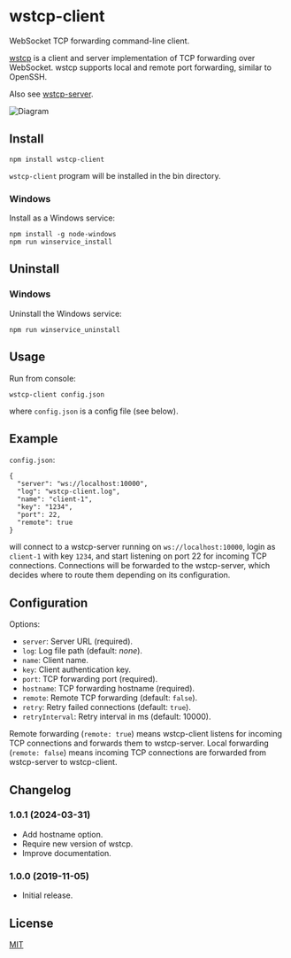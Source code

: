 wstcp-client
============

WebSocket TCP forwarding command-line client.

[wstcp](https://github.com/peterkuma/wstcp)
is a client and server implementation of TCP forwarding over WebSocket.
wstcp supports local and remote port forwarding, similar to OpenSSH.

Also see [wstcp-server](https://github.com/peterkuma/wstcp-server).

![Diagram](https://raw.githubusercontent.com/peterkuma/wstcp/master/diagram.png)

Install
-------

    npm install wstcp-client

`wstcp-client` program will be installed in the bin directory.

### Windows

Install as a Windows service:

    npm install -g node-windows
    npm run winservice_install

Uninstall
---------

### Windows

Uninstall the Windows service:

    npm run winservice_uninstall

Usage
-----

Run from console:

    wstcp-client config.json

where `config.json` is a config file (see below).

Example
-------

`config.json`:

    {
      "server": "ws://localhost:10000",
      "log": "wstcp-client.log",
      "name": "client-1",
      "key": "1234",
      "port": 22,
      "remote": true
    }

will connect to a wstcp-server running on `ws://localhost:10000`, login
as `client-1` with key `1234`, and start listening on port 22 for incoming
TCP connections. Connections will be forwarded to the wstcp-server,
which decides where to route them depending on its configuration.

Configuration
-------------

Options:

- `server`: Server URL (required).
- `log`: Log file path (default: *none*).
- `name`: Client name.
- `key`: Client authentication key.
- `port`: TCP forwarding port (required).
- `hostname`: TCP forwarding hostname (required).
- `remote`: Remote TCP forwarding (default: `false`).
- `retry`: Retry failed connections (default: `true`).
- `retryInterval`: Retry interval in ms (default: 10000).

Remote forwarding (`remote: true`) means wstcp-client listens for incoming
TCP connections and forwards them to wstcp-server. Local forwarding
(`remote: false`) means incoming TCP connections are forwarded from wstcp-server
to wstcp-client.

Changelog
---------

### 1.0.1 (2024-03-31)

- Add hostname option.
- Require new version of wstcp.
- Improve documentation.

### 1.0.0 (2019-11-05)

- Initial release.

License
-------

[MIT](LICENSE.md)
